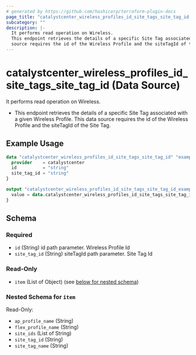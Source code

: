 ```yaml
---
# generated by https://github.com/hashicorp/terraform-plugin-docs
page_title: "catalystcenter_wireless_profiles_id_site_tags_site_tag_id Data Source - terraform-provider-catalystcenter"
subcategory: ""
description: |-
  It performs read operation on Wireless.
  This endpoint retrieves the details of a specific Site Tag associated with a given Wireless Profile. This data
  source requires the id of the Wireless Profile and the siteTagId of the Site Tag.
---
```


# catalystcenter_wireless_profiles_id_site_tags_site_tag_id (Data Source)

It performs read operation on Wireless.

- This endpoint retrieves the details of a specific Site Tag associated with a given Wireless Profile. This data
source requires the id of the Wireless Profile and the siteTagId of the Site Tag.

## Example Usage

```terraform
data "catalystcenter_wireless_profiles_id_site_tags_site_tag_id" "example" {
  provider    = catalystcenter
  id          = "string"
  site_tag_id = "string"
}

output "catalystcenter_wireless_profiles_id_site_tags_site_tag_id_example" {
  value = data.catalystcenter_wireless_profiles_id_site_tags_site_tag_id.example.item
}
```

<!-- schema generated by tfplugindocs -->
## Schema

### Required

- `id` (String) id path parameter. Wireless Profile Id
- `site_tag_id` (String) siteTagId path parameter. Site Tag Id

### Read-Only

- `item` (List of Object) (see [below for nested schema](#nestedatt--item))

<a id="nestedatt--item"></a>
### Nested Schema for `item`

Read-Only:

- `ap_profile_name` (String)
- `flex_profile_name` (String)
- `site_ids` (List of String)
- `site_tag_id` (String)
- `site_tag_name` (String)
